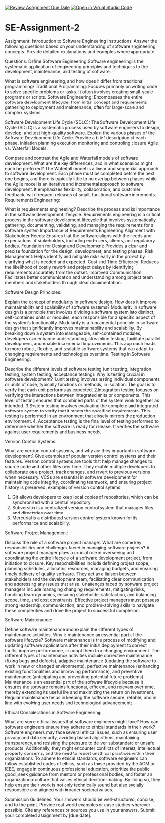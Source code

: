 [![Review Assignment Due Date](https://classroom.github.com/assets/deadline-readme-button-24ddc0f5d75046c5622901739e7c5dd533143b0c8e959d652212380cedb1ea36.svg)](https://classroom.github.com/a/-ucQIGTc)
[![Open in Visual Studio Code](https://classroom.github.com/assets/open-in-vscode-718a45dd9cf7e7f842a935f5ebbe5719a5e09af4491e668f4dbf3b35d5cca122.svg)](https://classroom.github.com/online_ide?assignment_repo_id=15243845&assignment_repo_type=AssignmentRepo)
# SE-Assignment-2
Assignment: Introduction to Software Engineering
Instructions:
Answer the following questions based on your understanding of software engineering concepts. Provide detailed explanations and examples where appropriate.

Questions:
Define Software Engineering:Software engineering is the systematic application of engineering principles and techniques to the development, maintenance, and testing of software.

What is software engineering, and how does it differ from traditional programming?
Traditional Programming: Focuses primarily on writing code to solve specific problems or tasks. It often involves creating small-scale programs or scripts.
Software Engineering: Encompasses the entire software development lifecycle, from initial concept and requirements gathering to deployment and maintenance, often for large-scale and complex systems.

Software Development Life Cycle (SDLC):
The Software Development Life Cycle (SDLC) is a systematic process used by software engineers to design, develop, and test high-quality software.
Explain the various phases of the Software Development Life Cycle. Provide a brief description of each phase.
initiation
planning
execution
monitoring and controling
closure
Agile vs. Waterfall Models:


Compare and contrast the Agile and Waterfall models of software development. What are the key differences, and in what scenarios might each be preferred?
The Waterfall model is a linear and sequential approach to software development. Each phase must be completed before the next one begins, and there is typically little to no overlap between phases while the Agile model is an iterative and incremental approach to software development. It emphasizes flexibility, collaboration, and customer feedback, with frequent releases of small, functional software increments.
Requirements Engineering:

What is requirements engineering? Describe the process and its importance in the software development lifecycle.
Requirements engineering is a critical process in the software development lifecycle that involves systematically gathering, documenting, validating, and managing the requirements for a software system
Importance of Requirements Engineering
Alignment with Stakeholder Needs: Ensures that the software aligns with the needs and expectations of stakeholders, including end-users, clients, and regulatory bodies.
Foundation for Design and Development: Provides a clear and precise foundation for the design, development, and testing phases.
Risk Management: Helps identify and mitigate risks early in the project by clarifying what is needed and expected.
Cost and Time Efficiency: Reduces the likelihood of costly rework and project delays by identifying requirements accurately from the outset.
Improved Communication: Facilitates better communication and understanding among project team members and stakeholders through clear documentation.

Software Design Principles:

Explain the concept of modularity in software design. How does it improve maintainability and scalability of software systems?
Modularity in software design is a principle that involves dividing a software system into distinct, self-contained units or modules, each responsible for a specific aspect of the system’s functionality. 
Modularity is a fundamental principle in software design that significantly improves maintainability and scalability. By breaking down a system into manageable, self-contained modules, developers can enhance understanding, streamline testing, facilitate parallel development, and enable incremental improvements. This approach leads to more robust, flexible, and scalable software systems that can adapt to changing requirements and technologies over time.
Testing in Software Engineering:

Describe the different levels of software testing (unit testing, integration testing, system testing, acceptance testing). Why is testing crucial in software development?
1.unit testing involves testing individual components or units of code, typically functions or methods, in isolation. The goal is to verify that each unit performs as expected.
2.Integration testing focuses on verifying the interactions between integrated units or components. This level of testing ensures that combined parts of the system work together as intended.
3.System testing involves evaluating the complete and integrated software system to verify that it meets the specified requirements. This testing is performed in an environment that closely mirrors the production environment.
4. Acceptance testing is the final level of testing performed to determine whether the software is ready for release. It verifies the software against user requirements and business needs.
 
Version Control Systems:

What are version control systems, and why are they important in software development? Give examples of popular version control systems and their features.
Version control systems are tools that help manage changes to source code and other files over time. They enable multiple developers to collaborate on a project, track changes, and revert to previous versions when necessary. VCSs are essential in software development for maintaining code integrity, coordinating teamwork, and ensuring project history is preserved.
examples of version control sytems
1. Git allows developers to keep local copies of repositories, which can be synchronized with a central repository.
2. Subversion is a centralized version control system that manages files and directories over time.
3. Mercurial is a distributed version control system known for its performance and scalability.

Software Project Management:

Discuss the role of a software project manager. What are some key responsibilities and challenges faced in managing software projects?
A software project manager plays a crucial role in overseeing and coordinating the entire lifecycle of a software development project, from initiation to closure. Key responsibilities include defining project scope, planning schedules, allocating resources, managing budgets, and ensuring timely delivery of quality software. They act as a liaison between stakeholders and the development team, facilitating clear communication and addressing any issues that arise. Challenges faced by software project managers include managing changing requirements, mitigating risks, handling team dynamics, ensuring stakeholder satisfaction, and balancing scope, time, and cost constraints. Effective project managers must possess strong leadership, communication, and problem-solving skills to navigate these complexities and drive the project to successful completion.

Software Maintenance:

Define software maintenance and explain the different types of maintenance activities. Why is maintenance an essential part of the software lifecycle?
Software maintenance is the process of modifying and updating software applications after their initial deployment to correct faults, improve performance, or adapt them to a changing environment. The different types of maintenance activities include corrective maintenance (fixing bugs and defects), adaptive maintenance (updating the software to work in new or changed environments), perfective maintenance (enhancing existing functionalities and improving performance), and preventive maintenance (anticipating and preventing potential future problems). Maintenance is an essential part of the software lifecycle because it ensures the software remains functional, efficient, and relevant over time, thereby extending its useful life and maximizing the return on investment. Regular maintenance helps in keeping the software secure, reliable, and in line with evolving user needs and technological advancements.

Ethical Considerations in Software Engineering:

What are some ethical issues that software engineers might face? How can software engineers ensure they adhere to ethical standards in their work?
Software engineers may face several ethical issues, such as ensuring user privacy and data security, avoiding biased algorithms, maintaining transparency, and resisting the pressure to deliver substandard or unsafe products. Additionally, they might encounter conflicts of interest, intellectual property concerns, and the need to report unethical practices within their organizations. To adhere to ethical standards, software engineers can follow established codes of ethics, such as those provided by the ACM or IEEE, engage in continuous professional education, prioritize the public good, seek guidance from mentors or professional bodies, and foster an organizational culture that values ethical decision-making. By doing so, they help ensure their work is not only technically sound but also socially responsible and aligned with broader societal values.

Submission Guidelines:
Your answers should be well-structured, concise, and to the point.
Provide real-world examples or case studies wherever possible.
Cite any references or sources you use in your answers.
Submit your completed assignment by [due date].
